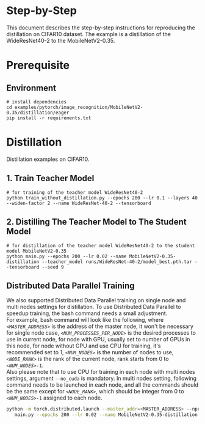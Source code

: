 Step-by-Step
============
This document describes the step-by-step instructions for reproducing the distillation on CIFAR10 dataset. The example is a distillation of the WideResNet40-2 to the MobileNetV2-0.35.

# Prerequisite
## Environment
```shell
# install dependencies
cd examples/pytorch/image_recognition/MobileNetV2-0.35/distillation/eager
pip install -r requirements.txt
```

# Distillation
Distillation examples on CIFAR10.

## 1. Train Teacher Model
```shell
# for training of the teacher model WideResNet40-2
python train_without_distillation.py --epochs 200 --lr 0.1 --layers 40 --widen-factor 2 --name WideResNet-40-2 --tensorboard
```

## 2. Distilling The Teacher Model to The Student Model
```shell
# for distillation of the teacher model WideResNet40-2 to the student model MobileNetV2-0.35
python main.py --epochs 200 --lr 0.02 --name MobileNetV2-0.35-distillation --teacher_model runs/WideResNet-40-2/model_best.pth.tar --tensorboard --seed 9 
```

## Distributed Data Parallel Training
We also supported Distributed Data Parallel training on single node and multi nodes settings for distillation. To use Distributed Data Parallel to speedup training, the bash command needs a small adjustment.
<br>
For example, bash command will look like the following, where *`<MASTER_ADDRESS>`* is the address of the master node, it won't be necessary for single node case, *`<NUM_PROCESSES_PER_NODE>`* is the desired processes to use in current node, for node with GPU, usually set to number of GPUs in this node, for node without GPU and use CPU for training, it's recommended set to 1, *`<NUM_NODES>`* is the number of nodes to use, *`<NODE_RANK>`* is the rank of the current node, rank starts from 0 to *`<NUM_NODES>`*`-1`.
<br>
Also please note that to use CPU for training in each node with multi nodes settings, argument `--no_cuda` is mandatory. In multi nodes setting, following command needs to be launched in each node, and all the commands should be the same except for *`<NODE_RANK>`*, which should be integer from 0 to *`<NUM_NODES>`*`-1` assigned to each node.

```bash
python -m torch.distributed.launch --master_addr=<MASTER_ADDRESS> --nproc_per_node=<NUM_PROCESSES_PER_NODE> --nnodes=<NUM_NODES> --node_rank=<NODE_RANK> \
   main.py --epochs 200 --lr 0.02 --name MobileNetV2-0.35-distillation --teacher_model runs/WideResNet-40-2/model_best.pth.tar --tensorboard --seed 9
```